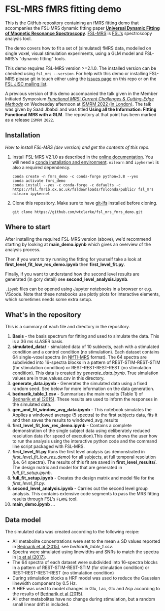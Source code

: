 # FSL-MRS fMRS fitting demo

This is the GitHub repository containing an fMRS fitting demo that accompanies the FSL-MRS dynamic fitting paper [__Universal Dynamic Fitting of Magnetic Resonance Spectroscopy__](https://doi.org/10.1101/2023.06.15.544935). [FSL-MRS](https://open.win.ox.ac.uk/pages/fsl/fsl_mrs/) is [FSL's](https://fsl.fmrib.ox.ac.uk/fsl/fslwiki) spectroscopy analysis tool. 

The demo covers how to fit a set of (simulated) fMRS data, modelled on single voxel, visual stimulation experiments, using a GLM model and FSL-MRS's "dynamic fitting" tools.

This demo requires FSL-MRS version >=2.1.0. The installed version can be checked using `fsl_mrs --version`. For help with this demo or installing FSL-MRS please git in touch either using the [issues page](https://github.com/wtclarke/fsl_mrs_fmrs_demo/issues) on this repo or on the [FSL JISC mailing list](mailto:FSL@JISCMAIL.AC.UK).

A previous version of this demo accompanied the talk given in the Member Initiated Symposium [_Functional MRS: Current Challenges & Cutting-Edge Methods_](https://submissions.mirasmart.com/ISMRM2022/Itinerary/ConferenceMatrixEventDetail.aspx?ses=MIS-08)
on Wednesday afternoon at [ISMRM 2022 (in London)](https://www.ismrm.org/22m/). The talk was given by Saad Jbabdi and was titled __Using all the Information: Fitting Functional MRS with a GLM__. The repository at that point has been marked as a release `ISMRM 2022`.


## Installation
_How to install FSL-MRS (dev version) and get the contents of this repo._

1. Install FSL-MRS V2.1.0 as described in the [online documentation](https://open.win.ox.ac.uk/pages/fsl/fsl_mrs/install.html). You will need a [conda installation and environment](https://open.win.ox.ac.uk/pages/fsl/fsl_mrs/conda.html#conda). `nilearn` and `ipykernel` is also a required dependency.
    ```
    conda create -n fmrs_demo -c conda-forge python=3.8 --yes
    conda activate fmrs_demo
    conda install --yes -c conda-forge -c defaults -c https://fsl.fmrib.ox.ac.uk/fsldownloads/fslconda/public/ fsl_mrs nilearn ipykernel 
    ```

2. Clone this repository. Make sure to have [git-lfs](https://git-lfs.com/) installed before cloning.
    ```
    git clone https://github.com/wtclarke/fsl_mrs_fmrs_demo.git
    ```

## Where to start
After installing the required FSL-MRS version (above), we'd recommend starting by looking at __main_demo.ipynb__ which gives an overview of the analysis process.

Then if you want to try running the fitting for yourself take a look at __first_level_fit_low_res_demo.ipynb__ then __first_level_fit.py__. 

Finally, if you want to understand how the second level results are generated (in gory detail) see __second_level_analysis.ipynb__.

`.ipynb` files can be opened using Jupyter notebooks in a browser or e.g. VScode. Note that these notebooks use plotly plots for interactive elements, which sometimes needs some extra setup.

## What's in the repository
This is a summary of each file and directory in the repository. 

1. __Basis__ - the basis spectrum for fitting and used to simulate the data. This is a 36 ms sLASER basis.
2. __simulated_data/__ - simulated data of 10 subkects, each with a stimulated condition and a control condition (no stimulation). Each dataset contains 64 single-voxel spectra (in [NIfTI-MRS](https://github.com/wtclarke/mrs_nifti_standard) format). The 64 spectra are subdivided into 16-spectra blocks in a pattern of REST-STIM-REST-STIM (for stimulation condition) or REST-REST-REST-REST (no stimulation condition). This data is created by _generate_data.ipynb_. True simulation values are in true_values.csv in this directory.
3. __generate_data.ipynb__ - Generates the simulated data using a fixed random seed. See below for more information on the data generation.
4. __bednarik_table_1.csv__ - Summarises the main results (Table 1) of [Bednarik et al (2015)](https://journals.sagepub.com/doi/10.1038/jcbfm.2014.233). These results are used to inform the responses in the simulated data.
5. __gen_and_fit_window_avg_data.ipynb__ - This notebook simulates the Applies a windowed average (5 spectra) to the first subjects data, fits it and then saves the results to windowed_avg_results
6. __first_level_fit_low_res_demo.ipynb__ - Contains a complete demonstration of the single subject data using deliberately reduced resolution data (for speed of execution).This demo shows the user how to run the analysis using the interactive python code and the command line script packaged with FSL-MRS.
7. __first_level_fit.py__ Runs the first level analysis (as demonstrated in _first_level_fit_low_res_demo_) for all subjects, at full temporal resolution (i.e. 64 spectra). The results of this fit are saved in __first_level_results/__.
The design matrix and model for that are generated in _full_fit_setup.ipynb_.
8. __full_fit_setup.ipynb__ - Creates the design matrix and model file for the _first_level_fit.py_.
9. __second_level_analysis.ipynb__ -  Carries out the second level group analysis. This contains extensive code segments to pass the MRS fitting results through FSL's `FLAME` tool.
10. __main_demo.ipynb__ ...

## Data model
The simulated data was created according to the following recipe:

- All metabolite concentrations were set to the mean ± SD values reported in [Bednarik et al (2015)](https://journals.sagepub.com/doi/10.1038/jcbfm.2014.233), see _bednarik_table_1.csv_.
- Spectra were simulated using linewidths and SNRs to match the spectra in [Ip et al (2017)](https://doi.org/10.1016/j.neuroimage.2017.04.030).
- The 64 spectra of each dataset were subdivided into 16-spectra blocks in a pattern of REST-STIM-REST-STIM (for stimulation condition) or REST-REST-REST-REST (no stimulation condition)
- During stimulation blocks a HRF model was used to reduce the Gaussian linewidth component by 0.5 Hz.
- A HRF was used to model changes in Glu, Lac, Glc and Asp according to the results of [Bednarik et al (2015)](https://journals.sagepub.com/doi/10.1038/jcbfm.2014.233).
- All other metabolites have no change during stimulation, but a random small linear drift is included.
